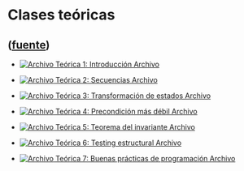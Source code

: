 # Clases teóricas
([fuente](https://campus.exactas.uba.ar/course/view.php?id=991&section=9))
---
  - [![Archivo](https://campus.exactas.uba.ar/theme/image.php/magazine/core/1462913092/f/pdf) Teórica 1: Introducción Archivo](https://campus.exactas.uba.ar/mod/resource/view.php?id=52681)

  - [![Archivo](https://campus.exactas.uba.ar/theme/image.php/magazine/core/1462913092/f/pdf) Teórica 2: Secuencias Archivo](https://campus.exactas.uba.ar/mod/resource/view.php?id=52682)

  - [![Archivo](https://campus.exactas.uba.ar/theme/image.php/magazine/core/1462913092/f/pdf) Teórica 3: Transformación de estados Archivo](https://campus.exactas.uba.ar/mod/resource/view.php?id=52683)

  - [![Archivo](https://campus.exactas.uba.ar/theme/image.php/magazine/core/1462913092/f/pdf) Teórica 4: Precondición más débil Archivo](https://campus.exactas.uba.ar/mod/resource/view.php?id=52684)

  - [![Archivo](https://campus.exactas.uba.ar/theme/image.php/magazine/core/1462913092/f/pdf) Teórica 5: Teorema del invariante Archivo](https://campus.exactas.uba.ar/mod/resource/view.php?id=52685)

  - [![Archivo](https://campus.exactas.uba.ar/theme/image.php/magazine/core/1462913092/f/pdf) Teórica 6: Testing estructural Archivo](https://campus.exactas.uba.ar/mod/resource/view.php?id=52686)

  - [![Archivo](https://campus.exactas.uba.ar/theme/image.php/magazine/core/1462913092/f/pdf) Teórica 7: Buenas prácticas de programación Archivo](https://campus.exactas.uba.ar/mod/resource/view.php?id=52687)

